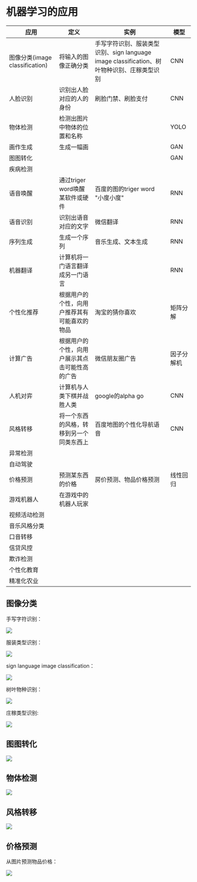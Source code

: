 # 机器学习的应用

| 应用                           | 定义                                           | 实例                                                         | 模型       |
| ------------------------------ | ---------------------------------------------- | ------------------------------------------------------------ | ---------- |
| 图像分类(image classification) | 将输入的图像正确分类                           | 手写字符识别、服装类型识别、sign language image classification、树叶物种识别、庄稼类型识别 | CNN        |
| 人脸识别                       | 识别出人脸对应的人的身份                       | 刷脸门禁、刷脸支付                                           | CNN        |
| 物体检测                       | 检测出图片中物体的位置和名称                   |                                                              | YOLO       |
| 画作生成                       | 生成一幅画                                     |                                                              | GAN        |
| 图图转化                       |                                                |                                                              | GAN        |
| 疾病检测                       |                                                |                                                              |            |
| 语音唤醒                       | 通过triger word唤醒某软件或硬件                | 百度的图的triger word "小度小度"                             | RNN        |
| 语音识别                       | 识别出语音对应的文字                           | 微信翻译                                                     | RNN        |
| 序列生成                       | 生成一个序列                                   | 音乐生成、文本生成                                           | RNN        |
| 机器翻译                       | 计算机将一门语言翻译成另一门语言               |                                                              | RNN        |
| 个性化推荐                     | 根据用户的个性，向用户推荐其有可能喜欢的物品   | 淘宝的猜你喜欢                                               | 矩阵分解   |
| 计算广告                       | 根据用户的个性，向用户展示其点击可能性高的广告 | 微信朋友圈广告                                               | 因子分解机 |
| 人机对弈                       | 计算机与人类下棋并战胜人类                     | google的alpha go                                             | CNN        |
| 风格转移                       | 将一个东西的风格，转移到另一个同类东西上       | 百度地图的个性化导航语音                                     | CNN        |
| 异常检测                       |                                                |                                                              |            |
| 自动驾驶                       |                                                |                                                              |            |
| 价格预测                       | 预测某东西的价格                               | 房价预测、物品价格预测                                       | 线性回归   |
| 游戏机器人                     | 在游戏中的机器人玩家                           |                                                              |            |
| 视频活动检测                   |                                                |                                                              |            |
| 音乐风格分类                   |                                                |                                                              |            |
| 口音转移                       |                                                |                                                              |            |
| 信贷风控                       |                                                |                                                              |            |
| 欺诈检测                       |                                                |                                                              |            |
| 个性化教育                     |                                                |                                                              |            |
| 精准化农业                     |                                                |                                                              |            |

## 图像分类

手写字符识别：

![](./minst.png)

服装类型识别：

![](fashion-mnist-sprite.png)

sign language image classification：

![](sign.png)

树叶物种识别：

![](tree.png)

庄稼类型识别:

![](crop.png)

## 图图转化

![](tt.png)

## 物体检测

![](od.png)

## 风格转移

![](style_transfer_example.jpg)

## 价格预测

从图片预测物品价格：

![](price.png)

